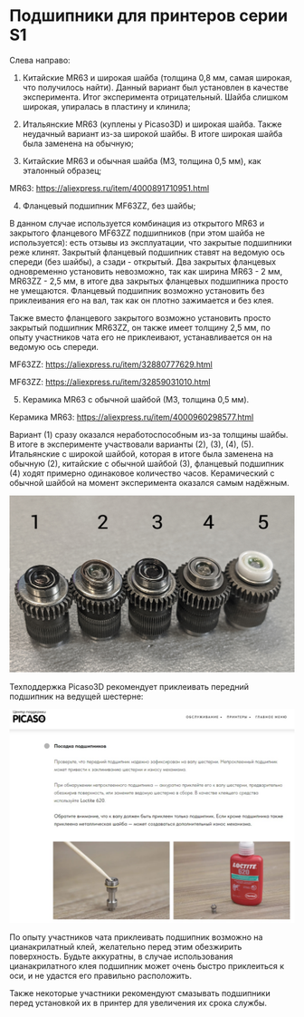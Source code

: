 # Подшипники для принтеров серии S1

Слева направо:

1. Китайские MR63 и широкая шайба (толщина 0,8 мм, самая широкая, что получилось найти). Данный вариант был установлен в качестве эксперимента. Итог эксперимента отрицательный. Шайба слишком широкая, упиралась в пластину и клинила;

2. Итальянские MR63 (куплены у Picaso3D) и широкая шайба. Также неудачный вариант из-за широкой шайбы. В итоге широкая шайба была заменена на обычную;

3. Китайские MR63 и обычная шайба (М3, толщина 0,5 мм), как эталонный образец;

MR63: https://aliexpress.ru/item/4000891710951.html

4. Фланцевый подшипник MF63ZZ, без шайбы;

В данном случае используется комбинация из открытого MR63 и закрытого фланцевого MF63ZZ подшипников (при этом шайба не используется): есть отзывы из эксплуатации, что закрытые подшипники реже клинят. Закрытый фланцевый подшипник ставят на ведомую ось спереди (без шайбы), а сзади - открытый. Два закрытых фланцевых одновременно установить невозможно, так как ширина MR63 - 2 мм, MR63ZZ - 2,5 мм, в итоге два закрытых фланцевых подшипника просто не умещаются. Фланцевый подшипник возможно установить без приклеивания его на вал, так как он плотно зажимается и без клея.

Также вместо фланцевого закрытого возможно установить просто закрытый подшипник MR63ZZ, он также имеет толщину 2,5 мм, по опыту участников чата его не приклеивают, устанавливается он на ведомую ось спереди.

MF63ZZ: https://aliexpress.ru/item/32880777629.html

MF63ZZ: https://aliexpress.ru/item/32859031010.html

5. Керамика MR63 с обычной шайбой (М3, толщина 0,5 мм).

Керамика MR63: https://aliexpress.ru/item/4000960298577.html


Вариант (1) сразу оказался неработоспособным из-за толщины шайбы. В итоге в эксперименте участвовали варианты (2), (3), (4), (5). Итальянские с широкой шайбой, которая в итоге была заменена на обычную (2), китайские с обычной шайбой (3), фланцевый подшипник (4) ходят примерно одинаковое количество часов. Керамический с обычной шайбой на момент эксперимента оказался самым надёжным.


![Подшипники_Ы1](./img/Подшипники_Ы1.jpg)


Техподдержка Picaso3D рекомендует приклеивать передний подшипник на ведущей шестерне:

![Центр_поддержки_посадка_подшипников](./img/Центр_поддержки_посадка_подшипников.jpg)


По опыту участников чата приклеивать подшипник возможно на цианакрилатный клей, желательно перед этим обезжирить поверхность. Будьте аккуратны, в случае использования цианакрилатного клея подшипник может очень быстро приклеиться к оси, и не удастся его правильно расположить.


Также некоторые участники рекомендуют смазывать подшипники перед установкой их в принтер для увеличения их срока службы.

